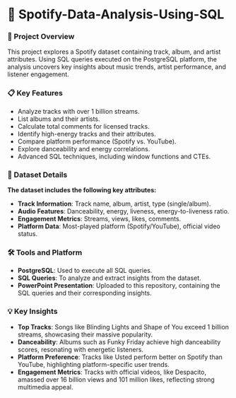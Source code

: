 # 🎵 Spotify-Data-Analysis-Using-SQL
### 📖 Project Overview
This project explores a Spotify dataset containing track, album, and artist attributes. Using SQL queries executed on the PostgreSQL platform, the analysis uncovers key insights about music trends, artist performance, and listener engagement.

### 📋 Key Features
- Analyze tracks with over 1 billion streams.
- List albums and their artists.
- Calculate total comments for licensed tracks.
- Identify high-energy tracks and their attributes.
- Compare platform performance (Spotify vs. YouTube).
- Explore danceability and energy correlations.
- Advanced SQL techniques, including window functions and CTEs.

### 📂 Dataset Details
**The dataset includes the following key attributes:**
- **Track Information**: Track name, album, artist, type (single/album).
- **Audio Features**: Danceability, energy, liveness, energy-to-liveness ratio.
- **Engagement Metrics**: Streams, views, likes, comments.
- **Platform Data**: Most-played platform (Spotify/YouTube), official video status.

### 🛠️ Tools and Platform
- **PostgreSQL**: Used to execute all SQL queries.
- **SQL Queries**: To analyze and extract insights from the dataset.
- **PowerPoint Presentation**: Uploaded to this repository, containing the SQL queries and their corresponding insights.

### 💡 Key Insights
- **Top Tracks**: Songs like Blinding Lights and Shape of You exceed 1 billion streams, showcasing their massive popularity.
- **Danceability**: Albums such as Funky Friday achieve high danceability scores, resonating with energetic listeners.
- **Platform Preference**: Tracks like Usted perform better on Spotify than YouTube, highlighting platform-specific user trends.
- **Engagement Metrics**: Tracks with official videos, like Despacito, amassed over 16 billion views and 101 million likes, reflecting strong multimedia appeal.

